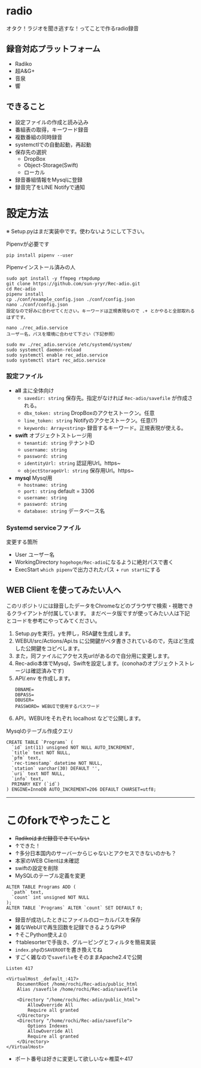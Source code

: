 # radio
オタク！ラジオを聞き逃すな！ってことで作るradio録音

## 録音対応プラットフォーム
- Radiko
- 超A&G+
- 音泉
- 響

## できること
- 設定ファイルの作成と読み込み
- 番組表の取得，キーワード録音
- 複数番組の同時録音
- systemctlでの自動起動，再起動
- 保存先の選択
    - DropBox
    - Object-Storage(Swift)
    - ローカル
- 録音番組情報をMysqlに登録
- 録音完了をLINE Notifyで通知

# 設定方法
※ Setup.pyはまだ実装中です。使わないようにして下さい。

Pipenvが必要です
```
pip install pipenv --user
```

Pipenvインストール済みの人
```
sudo apt install -y ffmpeg rtmpdump
git clone https://github.com/sun-yryr/Rec-adio.git
cd Rec-adio
pipenv install
cp ./conf/example_config.json ./conf/config.json
nano ./conf/config.json
設定なので好みに合わせてください。キーワードは正規表現なので .+ とかやると全部取れるはずです。

nano ./rec_adio.service
ユーザー名，パスを環境に合わせて下さい（下記参照）

sudo mv ./rec_adio.service /etc/systemd/system/
sudo systemctl daemon-reload
sudo systemctl enable rec_adio.service
sudo systemctl start rec_adio.service
```

### 設定ファイル
- **all** 主に全体向け
    - `savedir: string` 保存先。指定がなければ `Rec-adio/savefile` が作成される。
    - `dbx_token: string` DropBoxのアクセストークン。任意
    - `line_token: string` Notifyのアクセストークン。任意(?)
    - `keywords: Array<string>` 録音するキーワード。正規表現が使える。
- **swift** オブジェクトストレージ用
    - `tenantid: string` テナントID
    - `username: string`
    - `password: string`
    - `identityUrl: string` 認証用Url。https~
    - `objectStorageUrl: string` 保存用Url。https~
- **mysql** Mysql用
    - `hostname: string`
    - `port: string` default = 3306
    - `username: string`
    - `password: string`
    - `database: string` データベース名

### Systemd serviceファイル
変更する箇所
- User ユーザー名
- WorkingDirectory `hogehoge/Rec-adio`になるように絶対パスで書く
- ExecStart `which pipenv`で出力されたパス + `run start`にする

## WEB Client を使ってみたい人へ
このリポジトリには録音したデータをChromeなどのブラウザで検索・視聴できるクライアントが付属しています。
まだベータ版ですが使ってみたい人は下記とコードを参考にやってみてください。

1. Setup.pyを実行。yを押し，RSA鍵を生成します。
2. WEBUI/src/Actions/Api.ts に公開鍵がベタ書きされているので，先ほど生成した公開鍵をコピペします。
1. また，同ファイルにアクセス先urlがあるので自分用に変更します。
3. Rec-adio本体でMysql，Swiftを設定します。(conohaのオブジェクトストレージは確認済みです)
2. API/.env を作成します。 
    ```
    DBNAME=
    DBPASS=
    DBUSER=
    PASSWORD= WEBUIで使用するパスワード
    ```
6. API，WEBUIをそれぞれ localhost などで公開します。

Mysqlのテーブル作成クエリ
```
CREATE TABLE `Programs` (
  `id` int(11) unsigned NOT NULL AUTO_INCREMENT,
  `title` text NOT NULL,
  `pfm` text,
  `rec-timestamp` datetime NOT NULL,
  `station` varchar(30) DEFAULT '',
  `uri` text NOT NULL,
  `info` text,
  PRIMARY KEY (`id`)
) ENGINE=InnoDB AUTO_INCREMENT=206 DEFAULT CHARSET=utf8;
```
---
# このforkでやったこと
- ~~Radikoはまだ録音できていない~~
- ↑できた！
- ↑多分日本国内のサーバーからじゃないとアクセスできないのかも？
- 本家のWEB Clientは未確認
- swiftの設定を削除
- MySQLのテーブル定義を変更
```
ALTER TABLE Programs ADD (
  `path` text,
  `count` int unsigned NOT NULL 
);
ALTER TABLE `Programs` ALTER `count` SET DEFAULT 0;
```
- 録音が成功したときにファイルのローカルパスを保存
- 雑なWebUIで再生回数を記録できるようなPHP
- ↑そこPython使えよ()
- ↑tablesorterで手抜き、グルーピングとフィルタを簡易実装
- `index.php`の`SAVEROOT`を書き換えてね
- すごく雑なので`savefile`をそのままApache2.4で公開
```
Listen 417

<VirtualHost _default_:417>
	DocumentRoot /home/rochi/Rec-adio/public_html
	Alias /savefile /home/rochi/Rec-adio/savefile
	
	<Directory "/home/rochi/Rec-adio/public_html">
		AllowOverride All
		Require all granted
	</Directory>
	<Directory "/home/rochi/Rec-adio/savefile">
		Options Indexes
		AllowOverride All
		Require all granted
	</Directory>
</VirtualHost>
```
- ポート番号は好きに変更して欲しいな←椎菜←417

